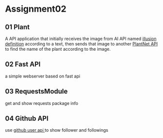 <h1>Assignment02</h1>

## 01 Plant
A API application that initially receives the image from AI API named <a href="https://fal.ai/models/illusion-diffusion/api">illusion definition</a> according to a text, then sends that image to another <a href="https://my.plantnet.org/doc/openapi">PlantNet API </a> to find the name of the plant according to the image.

## 02 Fast API
a simple webserver based on fast api

## 03 RequestsModule
get and show requests package info

## 04 Github API
use <a href='https://api.github.com/users'>github user api </a>to show follower and followings
